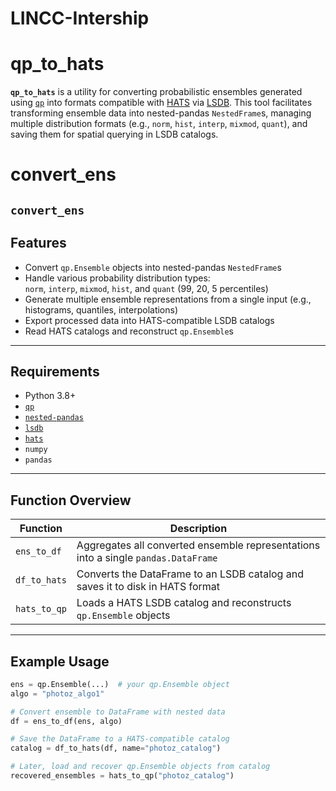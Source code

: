 # LINCC-Intership
# qp_to_hats

**`qp_to_hats`** is a utility for converting probabilistic ensembles generated using [`qp`](https://github.com/LSSTDESC/qp) into formats compatible with [HATS](https://github.com/LSSTDESC/hats) via [LSDB](https://github.com/LSSTDESC/lsdb). This tool facilitates transforming ensemble data into nested-pandas `NestedFrame`s, managing multiple distribution formats (e.g., `norm`, `hist`, `interp`, `mixmod`, `quant`), and saving them for spatial querying in LSDB catalogs.

# convert_ens

**`convert_ens`** 
---

## Features

- Convert `qp.Ensemble` objects into nested-pandas `NestedFrame`s
- Handle various probability distribution types:  
  `norm`, `interp`, `mixmod`, `hist`, and `quant` (99, 20, 5 percentiles)
- Generate multiple ensemble representations from a single input (e.g., histograms, quantiles, interpolations)
- Export processed data into HATS-compatible LSDB catalogs
- Read HATS catalogs and reconstruct `qp.Ensemble`s

---

## Requirements

- Python 3.8+
- [`qp`](https://github.com/LSSTDESC/qp)
- [`nested-pandas`](https://github.com/LSSTDESC/nested-pandas)
- [`lsdb`](https://github.com/LSSTDESC/lsdb)
- [`hats`](https://github.com/LSSTDESC/hats)
- `numpy`
- `pandas`

---

## Function Overview

| Function | Description |
|----------|-------------|
| `ens_to_df` | Aggregates all converted ensemble representations into a single `pandas.DataFrame` |
| `df_to_hats` | Converts the DataFrame to an LSDB catalog and saves it to disk in HATS format |
| `hats_to_qp` | Loads a HATS LSDB catalog and reconstructs `qp.Ensemble` objects |

---

## Example Usage

```python
ens = qp.Ensemble(...)  # your qp.Ensemble object
algo = "photoz_algo1"

# Convert ensemble to DataFrame with nested data
df = ens_to_df(ens, algo)

# Save the DataFrame to a HATS-compatible catalog
catalog = df_to_hats(df, name="photoz_catalog")

# Later, load and recover qp.Ensemble objects from catalog
recovered_ensembles = hats_to_qp("photoz_catalog")
